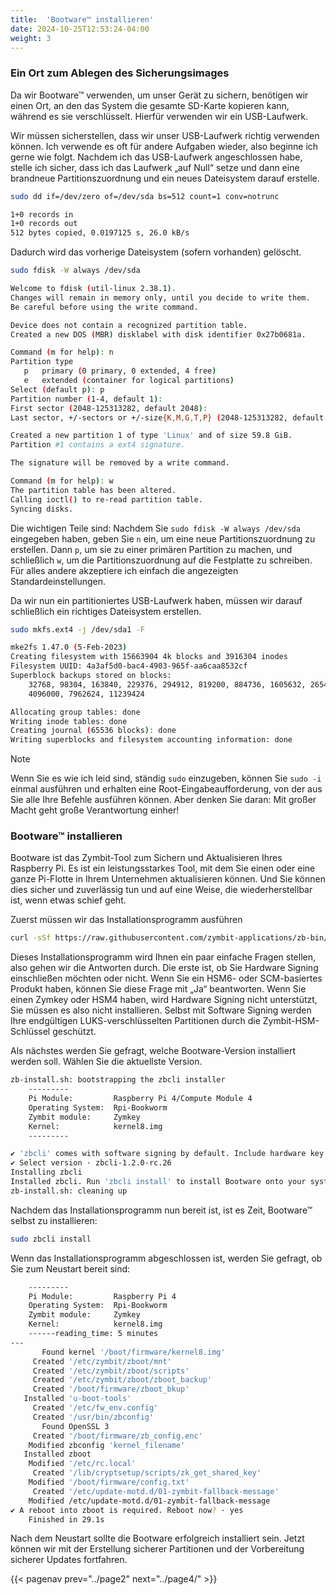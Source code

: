 ```yaml
---
title:  'Bootware™ installieren'
date: 2024-10-25T12:53:24-04:00
weight: 3
---
```


### Ein Ort zum Ablegen des Sicherungsimages

Da wir Bootware™ verwenden, um unser Gerät zu sichern, benötigen wir einen Ort, an den das System die gesamte SD-Karte kopieren kann, während es sie verschlüsselt. Hierfür verwenden wir ein USB-Laufwerk.

Wir müssen sicherstellen, dass wir unser USB-Laufwerk richtig verwenden können. Ich verwende es oft für andere Aufgaben wieder, also beginne ich gerne wie folgt. Nachdem ich das USB-Laufwerk angeschlossen habe, stelle ich sicher, dass ich das Laufwerk „auf Null“ setze und dann eine brandneue Partitionszuordnung und ein neues Dateisystem darauf erstelle.

```bash
sudo dd if=/dev/zero of=/dev/sda bs=512 count=1 conv=notrunc
```
```bash
1+0 records in
1+0 records out
512 bytes copied, 0.0197125 s, 26.0 kB/s
```

Dadurch wird das vorherige Dateisystem (sofern vorhanden) gelöscht.

```bash
sudo fdisk -W always /dev/sda
```
```bash
Welcome to fdisk (util-linux 2.38.1).
Changes will remain in memory only, until you decide to write them.
Be careful before using the write command.

Device does not contain a recognized partition table.
Created a new DOS (MBR) disklabel with disk identifier 0x27b0681a.

Command (m for help): n
Partition type
   p   primary (0 primary, 0 extended, 4 free)
   e   extended (container for logical partitions)
Select (default p): p
Partition number (1-4, default 1):
First sector (2048-125313282, default 2048):
Last sector, +/-sectors or +/-size{K,M,G,T,P} (2048-125313282, default 125313282):

Created a new partition 1 of type 'Linux' and of size 59.8 GiB.
Partition #1 contains a ext4 signature.

The signature will be removed by a write command.

Command (m for help): w
The partition table has been altered.
Calling ioctl() to re-read partition table.
Syncing disks.
```

Die wichtigen Teile sind: Nachdem Sie `sudo fdisk -W always /dev/sda` eingegeben haben, geben Sie `n` ein, um eine neue Partitionszuordnung zu erstellen. Dann `p`, um sie zu einer primären Partition zu machen, und schließlich `w`, um die Partitionszuordnung auf die Festplatte zu schreiben. Für alles andere akzeptiere ich einfach die angezeigten Standardeinstellungen.

Da wir nun ein partitioniertes USB-Laufwerk haben, müssen wir darauf schließlich ein richtiges Dateisystem erstellen.

```bash
sudo mkfs.ext4 -j /dev/sda1 -F
```
```bash
mke2fs 1.47.0 (5-Feb-2023)
Creating filesystem with 15663904 4k blocks and 3916304 inodes
Filesystem UUID: 4a3af5d0-bac4-4903-965f-aa6caa8532cf
Superblock backups stored on blocks:
	32768, 98304, 163840, 229376, 294912, 819200, 884736, 1605632, 2654208,
	4096000, 7962624, 11239424

Allocating group tables: done
Writing inode tables: done
Creating journal (65536 blocks): done
Writing superblocks and filesystem accounting information: done
```

> [!NOTE]
> Wenn Sie es wie ich leid sind, ständig `sudo` einzugeben, können Sie `sudo -i` einmal ausführen und erhalten eine Root-Eingabeaufforderung, von der aus Sie alle Ihre Befehle ausführen können. Aber denken Sie daran: Mit großer Macht geht große Verantwortung einher!

### Bootware™ installieren

Bootware ist das Zymbit-Tool zum Sichern und Aktualisieren Ihres Raspberry Pi. Es ist ein leistungsstarkes Tool, mit dem Sie einen oder eine ganze Pi-Flotte in Ihrem Unternehmen aktualisieren können. Und Sie können dies sicher und zuverlässig tun und auf eine Weise, die wiederherstellbar ist, wenn etwas schief geht.

Zuerst müssen wir das Installationsprogramm ausführen

```bash
curl -sSf https://raw.githubusercontent.com/zymbit-applications/zb-bin/main/install.sh | sudo bash
```

Dieses Installationsprogramm wird Ihnen ein paar einfache Fragen stellen, also gehen wir die Antworten durch. Die erste ist, ob Sie Hardware Signing einschließen möchten oder nicht. Wenn Sie ein HSM6- oder SCM-basiertes Produkt haben, können Sie diese Frage mit „Ja“ beantworten. Wenn Sie einen Zymkey oder HSM4 haben, wird Hardware Signing nicht unterstützt, Sie müssen es also nicht installieren. Selbst mit Software Signing werden Ihre endgültigen LUKS-verschlüsselten Partitionen durch die Zymbit-HSM-Schlüssel geschützt.

Als nächstes werden Sie gefragt, welche Bootware-Version installiert werden soll. Wählen Sie die aktuellste Version.

```bash
zb-install.sh: bootstrapping the zbcli installer
	---------
	Pi Module:         Raspberry Pi 4/Compute Module 4
	Operating System:  Rpi-Bookworm
	Zymbit module:     Zymkey
	Kernel:            kernel8.img
	---------

✔ 'zbcli' comes with software signing by default. Include hardware key signing? (Requires SCM or HSM6) · No
✔ Select version · zbcli-1.2.0-rc.26
Installing zbcli
Installed zbcli. Run 'zbcli install' to install Bootware onto your system or 'zbcli --help' for more options.
zb-install.sh: cleaning up
```

Nachdem das Installationsprogramm nun bereit ist, ist es Zeit, Bootware™ selbst zu installieren:

```bash
sudo zbcli install
```

Wenn das Installationsprogramm abgeschlossen ist, werden Sie gefragt, ob Sie zum Neustart bereit sind:

```bash
	---------
	Pi Module:         Raspberry Pi 4
	Operating System:  Rpi-Bookworm
	Zymbit module:     Zymkey
	Kernel:            kernel8.img
	------reading_time: 5 minutes
---
       Found kernel '/boot/firmware/kernel8.img'
     Created '/etc/zymbit/zboot/mnt'
     Created '/etc/zymbit/zboot/scripts'
     Created '/etc/zymbit/zboot/zboot_backup'
     Created '/boot/firmware/zboot_bkup'
   Installed 'u-boot-tools'
     Created '/etc/fw_env.config'
     Created '/usr/bin/zbconfig'
       Found OpenSSL 3
     Created '/boot/firmware/zb_config.enc'
    Modified zbconfig 'kernel_filename'
   Installed zboot
    Modified '/etc/rc.local'
     Created '/lib/cryptsetup/scripts/zk_get_shared_key'
    Modified '/boot/firmware/config.txt'
     Created '/etc/update-motd.d/01-zymbit-fallback-message'
    Modified /etc/update-motd.d/01-zymbit-fallback-message
✔ A reboot into zboot is required. Reboot now? · yes
    Finished in 29.1s
```

Nach dem Neustart sollte die Bootware erfolgreich installiert sein. Jetzt können wir mit der Erstellung sicherer Partitionen und der Vorbereitung sicherer Updates fortfahren.

{{< pagenav prev="../page2" next="../page4/" >}}
